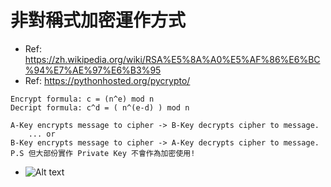# 非對稱式加密運作方式

- Ref: https://zh.wikipedia.org/wiki/RSA%E5%8A%A0%E5%AF%86%E6%BC%94%E7%AE%97%E6%B3%95
- Ref: https://pythonhosted.org/pycrypto/

```
Encrypt formula: c = (n^e) mod n
Decript formula: c^d = ( n^(e-d) ) mod n
```

```
A-Key encrypts message to cipher -> B-Key decrypts cipher to message.
	... or
B-Key encrypts message to cipher -> A-Key decrypts cipher to message.
P.S 但大部份實作 Private Key 不會作為加密使用!
```

- ![Alt text](https://raw.githubusercontent.com/scott1028/master/sample02_rsa.png "sample02_rsa.png")

